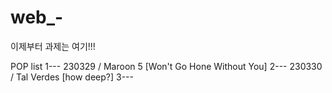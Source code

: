 # web_-
이제부터 과제는 여기!!!

POP list
1--- 230329 / Maroon 5 [Won't Go Hone Without You]
2--- 230330 / Tal Verdes [how deep?]
3---